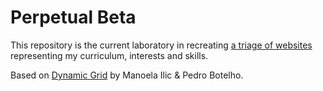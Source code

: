 Perpetual Beta
=========

This repository is the current laboratory in recreating [a triage of websites](http://almereyda.de) representing my curriculum, interests and skills.

Based on [Dynamic Grid](http://tympanus.net/codrops/2013/06/19/dynamic-grid-with-transitions/) by Manoela Ilic & Pedro Botelho.